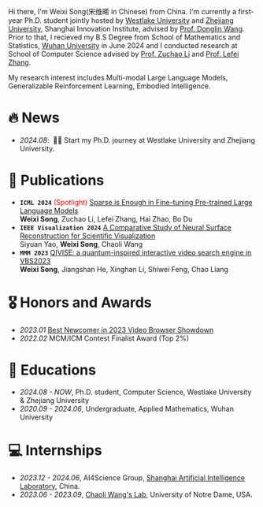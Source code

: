 

<span class='anchor' id='about-me'></span>

Hi there, I'm Weixi Song(宋维晞 in Chinese) from China. I'm currently a first-year Ph.D. student jointly hosted by [Westlake University](https://en.westlake.edu.cn/) and [Zhejiang University](https://www.zju.edu.cn/english/), Shanghai Innovation Institute, advised by [Prof. Donglin Wang](https://en.westlake.edu.cn/faculty/donglin-wang.html). Prior to that, I recieved my B.S Degree from School of Mathematics and Statistics, [Wuhan University](https://en.whu.edu.cn/) in June 2024 and I conducted research at School of Computer Science advised by [Prof. Zuchao Li](https://zcli-charlie.github.io/) and [Prof. Lefei Zhang](https://cs.whu.edu.cn/info/1019/2889.htm).  

My research interest includes Multi-modal Large Language Models, Generalizable Reinforcement Learning, Embodied Intelligence.


# 🔥 News
- *2024.08*: &nbsp;🎉🎉 Start my Ph.D. journey at Westlake University and Zhejiang University. 

# 📝 Publications 

<!--<div class='paper-box'><div class='paper-box-image'><div><div class="badge">ICML 2024 Spotlight</div><img src='images/500x300.png' alt="sym" width="100%"></div></div>
<div class='paper-box-text' markdown="1">

[Sparse is Enough in Fine-tuning Pre-trained Large Language Models](https://openreview.net/pdf?id=10hu2D3hAg)
**Weixi Song**, Zuchao Li, Lefei Zhang, Hai Zhao, Bo Du

[**Project**](https://scholar.google.com/citations?view_op=view_citation&hl=zh-CN&user=DhtAFkwAAAAJ&citation_for_view=DhtAFkwAAAAJ:ALROH1vI_8AC) <strong><span class='show_paper_citations' data='DhtAFkwAAAAJ:ALROH1vI_8AC'></span></strong>
- Lorem ipsum dolor sit amet, consectetur adipiscing elit. Vivamus ornare aliquet ipsum, ac tempus justo dapibus sit amet. 
</div>
</div>-->

- **`ICML 2024`** <span style="color:red">(Spotlight)</span> [Sparse is Enough in Fine-tuning Pre-trained Large Language Models](https://openreview.net/pdf?id=10hu2D3hAg)<br>**Weixi Song**, Zuchao Li, Lefei Zhang, Hai Zhao, Bo Du
- **`IEEE Visualization 2024`** [A Comparative Study of Neural Surface Reconstruction for Scientific Visualization](https://arxiv.org/pdf/2407.20868)<br>Siyuan Yao, **Weixi Song**, Chaoli Wang
- **`MMM 2023`** [QIVISE: a quantum-inspired interactive video search engine in VBS2023](https://link.springer.com/chapter/10.1007/978-3-031-27077-2_52)<br>**Weixi Song**, Jiangshan He, Xinghan Li, Shiwei Feng, Chao Liang

# 🎖 Honors and Awards
- *2023.01* [Best Newcomer in 2023 Video Browser Showdown](https://videobrowsershowdown.org/hall-of-fame/) 
- *2022.02* MCM/ICM Contest Finalist Award (Top 2%)

# 📖 Educations
- *2024.08 - NOW*, Ph.D. student, Computer Science, Westlake University & Zhejiang University
- *2020.09 - 2024.06*, Undergraduate, Applied Mathematics, Wuhan University 

<!--# 💬 Invited Talks
- *2021.06*, Lorem ipsum dolor sit amet, consectetur adipiscing elit. Vivamus ornare aliquet ipsum, ac tempus justo dapibus sit amet. 
- *2021.03*, Lorem ipsum dolor sit amet, consectetur adipiscing elit. Vivamus ornare aliquet ipsum, ac tempus justo dapibus sit amet.  \| [\[video\]](https://github.com/)-->

# 💻 Internships
- *2023.12 - 2024.06*, AI4Science Group, [Shanghai Artificial Intelligence Laboratory](https://www.shlab.org.cn/), China.
- *2023.06 - 2023.09*, [Chaoli Wang's Lab](https://sites.nd.edu/chaoli-wang/), University of Notre Dame, USA.
